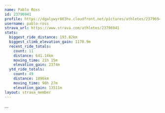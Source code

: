```yaml
---
name: Pablo Ross
id: 23796941
profile: https://dgalywyr863hv.cloudfront.net/pictures/athletes/23796941/14615399/1/large.jpg
username: pablo-ross
strava_url: https://www.strava.com/athletes/23796941
stats:
  biggest_ride_distance: 193.82km
  biggest_climb_elevation_gain: 1170.9m
  recent_ride_totals:
    count: 11
    distance: 641.14km
    moving_time: 21h 15m
    elevation_gain: 2374m
  ytd_ride_totals:
    count: 49
    distance: 1896km
    moving_time: 90h 27m
    elevation_gain: 13511m
layout: strava_member
--- 
```

...
